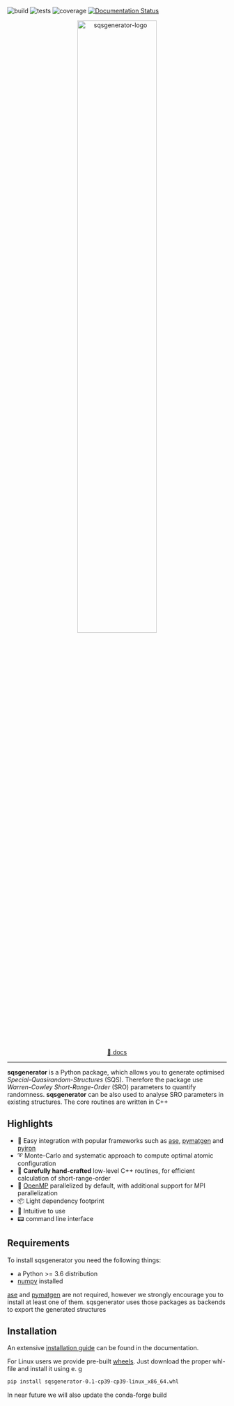 ![build](https://git.unileoben.ac.at/p1655622/sqsgenerator/badges/master/pipeline.svg?style=flat&key_text=build)
![tests](https://git.unileoben.ac.at/p1655622/sqsgenerator/badges/master/pipeline.svg?style=flat&key_text=tests)
![coverage](https://git.unileoben.ac.at/p1655622/sqsgenerator/badges/master/coverage.svg) [![Documentation Status](https://readthedocs.org/projects/sqsgenerator/badge/?version=latest)](https://sqsgenerator.readthedocs.io/en/latest/?badge=latest)


<p align="center">
  <img src="https://github.com/dgehringer/sqsgenerator/raw/master/docs/source/logo_large.svg" width="60%" alt="sqsgenerator-logo" />
  <br /><br />
  <a href="https://sqsgenerator.readthedocs.io">📝 docs</a>
</p>

---

**sqsgenerator** is a Python package, which allows you to generate optimised *Special-Quasirandom-Structures* (SQS). Therefore the package use *Warren-Cowley Short-Range-Order* (SRO) parameters to quantify randomness. **sqsgenerator** can be also used to analyse SRO parameters in existing structures. The core routines are written in C++

## Highlights

  - :electric_plug: Easy integration with popular frameworks such as [ase](https://wiki.fysik.dtu.dk/ase/),
    [pymatgen](https://pymatgen.org/) and [pyiron](https://pyiron.org/)
  - :curly_loop: Monte-Carlo and systematic approach to compute optimal atomic configuration
  - :rocket: **Carefully hand-crafted** low-level C++ routines, for efficient calculation of short-range-order
  - :twisted_rightwards_arrows: [OpenMP](https://www.openmp.org/) parallelized by default, with additional support for MPI parallelization
  - :package: Light dependency footprint 
  - :baby_bottle: Intuitive to use
  - :pager: command line interface


## Requirements

To install sqsgenerator you need the following things:

  - a Python >= 3.6 distribution
  - [numpy](https://numpy.org) installed
 
[ase](https://wiki.fysik.dtu.dk/ase/) and [pymatgen](https://pymatgen.org/) are not required, however we strongly encourage you to install at least one of them. sqsgenerator uses those packages as backends to export the generated structures

## Installation

An extensive [installation guide](https://sqsgenerator.readthedocs.io/en/latest/installation_guide.html) can be found in the documentation.

For Linux users we provide pre-built [wheels](https://sqsgenerator.readthedocs.io/en/latest/installation_guide.html#with-pip). Just download the proper whl-file and install it using e. g

```bash
pip install sqsgenerator-0.1-cp39-cp39-linux_x86_64.whl
```

In near future we will also update the conda-forge build
